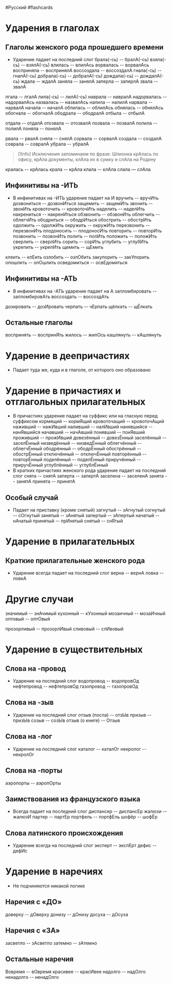 #Русский  #flashcards 
# Ударения в глаголах 
## Глаголы женского рода прошедшего времени
- Ударение падает на последний слог
брала(-сь) -- бралА(-сь)
взяла(-сь) -- взялА(-сь)
влилась -- влилАсь
ворвалась -- ворвалАсь
восприняла -- воспринялА
воссоздала -- воссоздалА
гнала(-сь) -- гналА(-сь)
добрала(-сь) -- добралА(-сь)
дождала(-сь) -- дождалА(-сь)
ждала -- ждалА
заняла -- занялА
заперла -- заперлА
звала -- звалА
<!--SR:!2024-11-22,4,270-->
лгала -- лгалА
лила(-сь) -- лилА(-сь)
наврала -- навралА
надорвалась -- надорвалАсь
назвалась -- назвалАсь
налила -- налилА
нарвала -- нарвалА
начала -- началА
облилась -- облилАсь
обнялась -- обнялАсь
обогнала -- обогналА
ободрала -- ободралА
отбыла -- отбылА
<!--SR:!2024-11-22,4,270-->
отдала -- отдалА
отозвала -- отозвалА
позвала -- позвалА
полила -- полилА
поняла -- понялА
<!--SR:!2024-11-22,4,270-->
рвала -- рвалА 
сняла -- снялА
сорвала -- сорвалА
создала -- создалА
соврала -- совралА
убрала -- убралА
>[!Info]
> Исключения запоминаем по фразе:
> Шпионка крАлась по офису, крАла документы, клАла их в сумку и слАла на Родину 

кралась -- крАлась
крала -- крАла
клала -- клАла
слала — слАла
## Инфинитивы на -ИТЬ
- В инфинитивах на -ИТЬ ударение падает на И
вручить -- вручИть 
дозвониться -- дозвонИться
защемить -- защемИть
звонить -- звонИть
кровоточить -- кровоточИть
наделить -- наделИть
накрениться -- накренИться
обзвонить -- обзвонИть
облегчить -- облегчИть
ободриться -- ободрИться
обострить -- обострИть
одолжить -- одолжИть
окружить -- окружИть
перезвонить -- перезвонИть
плодоносить -- плодоносИть
повторить -- повторИть
позвонить -- позвонИть
полить -- полИть
положить -- положИть
сверлить -- сверлИть
сорить -- сорИть
углубить -- углубИть
укрепить -- укрепИть
щемить -- щЕмить 

клеить -- клЕить
озлобить -- озлОбить
закупорить -- закУпорить
опошлить -- опОшлить
осведомиться -- освЕдомиться
## Инфинитивы на -АТЬ
- В инфинитивах на -АТЬ ударение падает на А
запломбировать -- запломбировАть
воссоздать -- воссоздАть

дозировать -- дозИровать
черпать -- чЕрпать
щёлкать -- щËлкать
## Остальные глаголы 
воспринять -- воспринЯть
жилось -- жилОсь
кашлянуть -- кАшлянуть
# Ударение в деепричастиях 
- Падает туда же, куда и в глаголе, от которого оно образовано
# Ударение в причастиях и отглагольных прилагательных
- В причастиях ударение падает на суффикс или на гласную перед суффиксом
кормящий -- кормЯщий
кровоточащий -- кровоточАщий
наживший -- нажИвший
наливший -- налИвший 
нанявшийся -- нанЯвшийся 
начавший -- начАвший
понявший -- понЯвший
проживший -- прожИвший
довезённый -- довезËнный
заселённый -- заселËнный
низведённый -- низведËнный
облегчённый -- облегчËнный
ободрённый -- ободрËнный
обострённый -- обострËнный
отключённый -- отключËнный
повторённый -- повторËнный
поделённый -- поделËнный
приручённый -- приручËнный
углублённый -- углублËнный 
- В кратких причастиях женского рода ударение падает на последний слог 
снята -- снятА
заперта -- запертА 
заселена -- заселенА
занята -- занятА
принята -- принятА
## Особый случай
- Падает на приставку (кроме снятый)
загнутый -- зАгнутый
согнутый -- сОгнутый
занятый -- зАнятый
запертый -- зАпертый
начатый -- нАчатый
принятый -- прИнятый
снятый -- снЯтый
# Ударение в прилагательных 
## Краткие прилагательные женского рода
- Ударение всегда падает на последний слог
верна -- вернА
ловка -- ловкА
# Другие случаи
значимый -- знАчимый
кухонный -- кУхонный
мозаичный -- мозаИчный 
оптовый -- оптОвый
<!--SR:!2024-11-22,4,270-->
прозорливый -- прозорлИвый
сливовый -- слИвовый
# Ударение в существительных 
## Слова на -провод
- Ударение на последний слог
водопровод -- водопровОд
нефтепровод -- нефтепровОд
газопровод -- газопровОд
## Слова на -зыв
- Ударение на последний слог
отзыв (посла) -- отзЫв
призыв -- призЫв
созыв -- созЫв
отзыв (о книге) -- Отзыв
## Слова на -лог
- Ударение на последний слог
каталог -- каталОг
некролог -- некролОг
## Слова на -порты
аэропорты -- аэропОрты
## Заимствования из французского языка
- Всегда падает на последний слог
диспансер -- диспансЕр
жалюзи -- жалюзИ
партер -- партЕр
портфель -- портфЕль
шофёр -- шофËр
## Слова латинского происхождения
- Ударение всегда на последний слог
эксперт -- экспЕрт
дефис -- дефИс
<!--SR:!2024-11-22,4,270-->
# Ударение в наречиях
- Не подчиняются никакой логике
## Наречия с «ДО»
доверху -- дОверху
донизу -- дОнизу
досуха -- дОсуха
## Наречия с «ЗА»
засветло -- зАсветло
затемно -- зАтемно
## Остальные наречия
Вовремя -- вОвремя
красивее -- красИвее
надолго -- надОлго
ненадолго -- ненадОлго